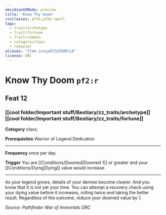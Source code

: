 ```yaml
---
obsidianUIMode: preview
title: "Know Thy Doom"
cssclasses: pf2e,pf2e-spell
tags:
  - trait/archetype
  - trait/fortune
  - trait/common
  - category/class
  - remaster
aliases: "Item.ivnLp0TZqfQOBlL8"
license: ORC
---
```

# Know Thy Doom `pf2:r`
## Feat 12
### [[cool folder/Important stuff/Bestiary/zz_traits/archetype]][[cool folder/Important stuff/Bestiary/zz_traits/fortune]]

**Category** class; 



**Prerequisites** Warrior of Legend Dedication
* * *
**Frequency** once per day

**Trigger** You are [[Conditions/Doomed|Doomed 1]] or greater and your [[Conditions/Dying|Dying]] value would increase.

* * *

As your legend grows, details of your demise become clearer. And you know that it is not yet your time. You can attempt a recovery check using your dying value before it increases, rolling twice and taking the better result. Regardless of the outcome, reduce your doomed value by 1.

*Source: Pathfinder War of Immortals*
*ORC*
